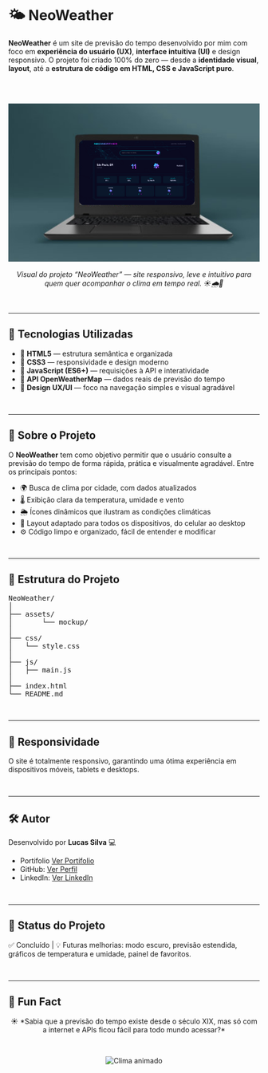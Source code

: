 # 🌤️ NeoWeather

**NeoWeather** é um site de previsão do tempo desenvolvido por mim com foco em **experiência do usuário (UX)**, **interface intuitiva (UI)** e design responsivo. O projeto foi criado 100% do zero — desde a **identidade visual**, **layout**, até a **estrutura de código em HTML, CSS e JavaScript puro**.

<br><br>

<p align="center">
  <img src="assets/mockup/NEOWERTHER.png" alt="Mockup do site NeoWeather" width="600" />
</p>

<p align="center">
  <i>Visual do projeto “NeoWeather” — site responsivo, leve e intuitivo para quem quer acompanhar o clima em tempo real. ☀️🌧️🌙</i>
</p>

<br>

---

## 🚀 Tecnologias Utilizadas

- 🔹 **HTML5** — estrutura semântica e organizada  
- 🔹 **CSS3** — responsividade e design moderno  
- 🔹 **JavaScript (ES6+)** — requisições à API e interatividade  
- 🔹 **API OpenWeatherMap** — dados reais de previsão do tempo  
- 🔹 **Design UX/UI** — foco na navegação simples e visual agradável  

<br>

---

## 🧠 Sobre o Projeto

O **NeoWeather** tem como objetivo permitir que o usuário consulte a previsão do tempo de forma rápida, prática e visualmente agradável. Entre os principais pontos:

- 🌍 Busca de clima por cidade, com dados atualizados  
- 🌡️ Exibição clara da temperatura, umidade e vento  
- 🌦️ Ícones dinâmicos que ilustram as condições climáticas  
- 📱 Layout adaptado para todos os dispositivos, do celular ao desktop  
- ⚙️ Código limpo e organizado, fácil de entender e modificar  

<br>

---

## 📁 Estrutura do Projeto

<pre>
NeoWeather/
│
├── assets/
│       └── mockup/
│
├── css/
│   └── style.css
│
├── js/
│   ├── main.js
│
├── index.html
└── README.md
</pre>

<br>

---

## 📱 Responsividade

O site é totalmente responsivo, garantindo uma ótima experiência em dispositivos móveis, tablets e desktops.

<br>

---

## 🛠️ Autor

Desenvolvido por **Lucas Silva** 💻

- Portifolio [Ver Portifolio](https://portif-lio-nu-two.vercel.app/)  
- GitHub: [Ver Perfil](https://github.com/Lucas-tech-silva)  
- LinkedIn: [Ver LinkedIn](https://www.linkedin.com/in/lucassilva-developer/)

<br>

---

## 📌 Status do Projeto

✅ Concluído | 💡 Futuras melhorias: modo escuro, previsão estendida, gráficos de temperatura e umidade, painel de favoritos.

<br>

---

## 🎉 Fun Fact

<p align="center">
  ☀️ *Sabia que a previsão do tempo existe desde o século XIX, mas só com a internet e APIs ficou fácil para todo mundo acessar?*  
</p>

<br>

<p align="center">
  <img src="https://media.giphy.com/media/l4pTdcif2QF3nCWSY/giphy.gif" alt="Clima animado" width="300" />
</p>

<br>
